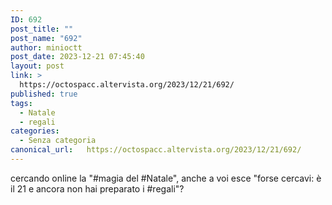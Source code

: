 ```yaml
---
ID: 692
post_title: ""
post_name: "692"
author: minioctt
post_date: 2023-12-21 07:45:40
layout: post
link: >
  https://octospacc.altervista.org/2023/12/21/692/
published: true
tags:
  - Natale
  - regali
categories:
  - Senza categoria
canonical_url:   https://octospacc.altervista.org/2023/12/21/692/
---
```

<!-- wp:paragraph -->
<p>cercando online la "#magia del #Natale", anche a voi esce "forse cercavi: è il 21 e ancora non hai preparato i #regali"?</p>
<!-- /wp:paragraph -->